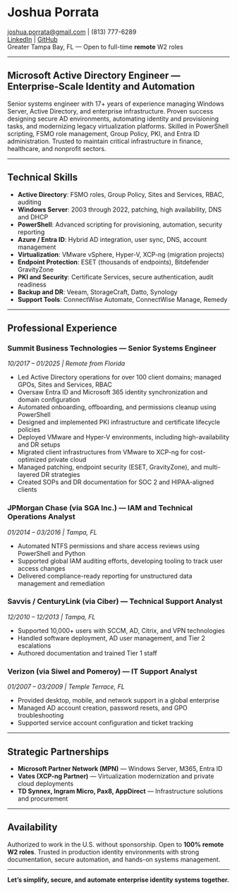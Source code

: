 # Joshua Porrata  

[joshua.porrata@gmail.com](mailto:joshua.porrata@gmail.com) | (813) 777-6289  
[LinkedIn](https://www.linkedin.com/in/joshua-p-8a2a3424/) | [GitHub](https://github.com/geekonamotorcycle/markdown-resumes)  
Greater Tampa Bay, FL — Open to full-time **remote** W2 roles  

---

## Microsoft Active Directory Engineer — Enterprise-Scale Identity and Automation  

Senior systems engineer with 17+ years of experience managing Windows Server, Active Directory, and enterprise infrastructure. Proven success designing secure AD environments, automating identity and provisioning tasks, and modernizing legacy virtualization platforms. Skilled in PowerShell scripting, FSMO role management, Group Policy, PKI, and Entra ID administration. Trusted to maintain critical infrastructure in finance, healthcare, and nonprofit sectors.

---

## Technical Skills  

- **Active Directory**: FSMO roles, Group Policy, Sites and Services, RBAC, auditing  
- **Windows Server**: 2003 through 2022, patching, high availability, DNS and DHCP  
- **PowerShell**: Advanced scripting for provisioning, automation, security reporting  
- **Azure / Entra ID**: Hybrid AD integration, user sync, DNS, account management  
- **Virtualization**: VMware vSphere, Hyper-V, XCP-ng (migration projects)  
- **Endpoint Protection**: ESET (thousands of endpoints), Bitdefender GravityZone  
- **PKI and Security**: Certificate Services, secure authentication, audit readiness  
- **Backup and DR**: Veeam, StorageCraft, Datto, Synology  
- **Support Tools**: ConnectWise Automate, ConnectWise Manage, Remedy  

---

## Professional Experience  

### Summit Business Technologies — Senior Systems Engineer  

*10/2017 – 01/2025 | Remote from Florida*  

- Led Active Directory operations for over 100 client domains; managed GPOs, Sites and Services, RBAC  
- Oversaw Entra ID and Microsoft 365 identity synchronization and domain configuration  
- Automated onboarding, offboarding, and permissions cleanup using PowerShell  
- Designed and implemented PKI infrastructure and certificate lifecycle policies  
- Deployed VMware and Hyper-V environments, including high-availability and DR setups  
- Migrated client infrastructures from VMware to XCP-ng for cost-optimized private cloud  
- Managed patching, endpoint security (ESET, GravityZone), and multi-layered DR strategies  
- Created SOPs and DR documentation for SOC 2 and HIPAA-aligned clients  

### JPMorgan Chase (via SGA Inc.) — IAM and Technical Operations Analyst  

*01/2014 – 03/2016 | Tampa, FL*  

- Automated NTFS permissions and share access reviews using PowerShell and Python  
- Supported global IAM auditing efforts, developing tooling to track user access changes  
- Delivered compliance-ready reporting for unstructured data management and remediation  

### Savvis / CenturyLink (via Ciber) — Technical Support Analyst  

*12/2010 – 12/2013 | Tampa, FL*  

- Supported 10,000+ users with SCCM, AD, Citrix, and VPN technologies  
- Handled software deployment, AD user management, and Tier 2 escalations  
- Authored documentation and trained Tier 1 staff  

### Verizon (via Siwel and Pomeroy) — IT Support Analyst  

*01/2007 – 03/2009 | Temple Terrace, FL*  

- Provided desktop, mobile, and network support in a global enterprise  
- Managed AD account creation, password resets, and GPO troubleshooting  
- Supported service account configuration and ticket tracking  

---

## Strategic Partnerships  

- **Microsoft Partner Network (MPN)** — Windows Server, M365, Entra ID  
- **Vates (XCP-ng Partner)** — Virtualization modernization and private cloud deployments  
- **TD Synnex, Ingram Micro, Pax8, AppDirect** — Infrastructure solutions and procurement  

---

## Availability  

Authorized to work in the U.S. without sponsorship. Open to **100% remote W2 roles**. Trusted in production identity environments with strong documentation, secure automation, and hands-on systems management.

---

**Let’s simplify, secure, and automate enterprise identity systems together.**
